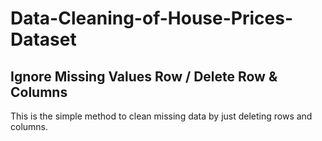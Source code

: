 # Data-Cleaning-of-House-Prices-Dataset
## Ignore Missing Values Row / Delete Row & Columns
This is the simple method to clean missing data by just deleting rows and columns.
